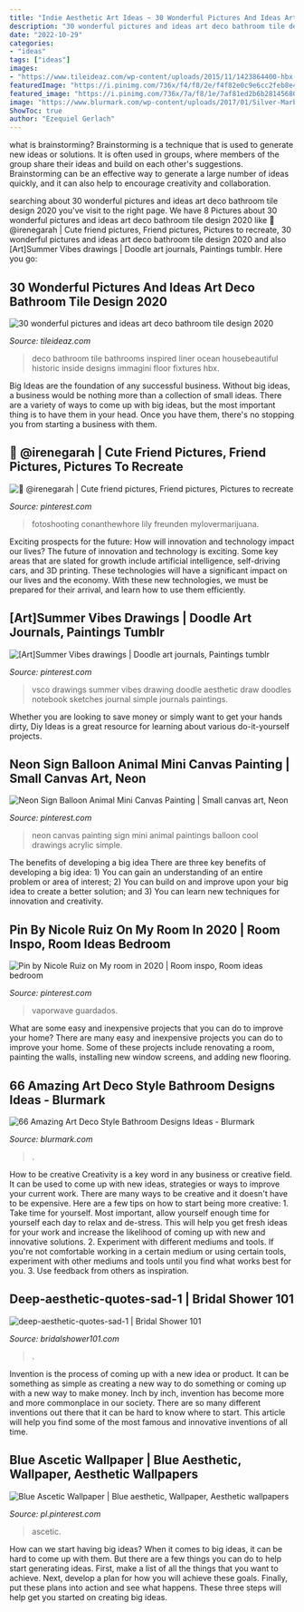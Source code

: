 ```yaml
---
title: "Indie Aesthetic Art Ideas ~ 30 Wonderful Pictures And Ideas Art Deco Bathroom Tile Design 2020"
description: "30 wonderful pictures and ideas art deco bathroom tile design 2020"
date: "2022-10-29"
categories:
- "ideas"
tags: ["ideas"]
images:
- "https://www.tileideaz.com/wp-content/uploads/2015/11/1423864400-hbx-art-deco-bathroom-0315.jpg"
featuredImage: "https://i.pinimg.com/736x/f4/f8/2e/f4f82e0c9e6cc2feb8e47e99c84d6768.jpg"
featured_image: "https://i.pinimg.com/736x/7a/f8/1e/7af81ed2b6b28145680f27d459cbd974.jpg"
image: "https://www.blurmark.com/wp-content/uploads/2017/01/Silver-Marble-and-Vista-Arte-Linear-Mosaic-Art-Deco-Style-Bathroom-Design.jpg"
ShowToc: true
author: "Ezequiel Gerlach"
---
```



what is brainstorming?
Brainstorming is a technique that is used to generate new ideas or solutions. It is often used in groups, where members of the group share their ideas and build on each other's suggestions. Brainstorming can be an effective way to generate a large number of ideas quickly, and it can also help to encourage creativity and collaboration.

	

		
searching about 30 wonderful pictures and ideas art deco bathroom tile design 2020 you've visit to the right page. We have 8 Pictures about 30 wonderful pictures and ideas art deco bathroom tile design 2020 like 🌸 @irenegarah | Cute friend pictures, Friend pictures, Pictures to recreate, 30 wonderful pictures and ideas art deco bathroom tile design 2020 and also [Art]Summer Vibes drawings | Doodle art journals, Paintings tumblr. Here you go:
		
    
## 30 Wonderful Pictures And Ideas Art Deco Bathroom Tile Design 2020

<img loading=lazy src="https://www.tileideaz.com/wp-content/uploads/2015/11/1423864400-hbx-art-deco-bathroom-0315.jpg" onerror="this.onerror=null;this.src='https://tse2.mm.bing.net/th?id=OIP.RFIrub1DIPx4MZN1Id3UDQHaKd&amp;pid=15.1';" alt="30 wonderful pictures and ideas art deco bathroom tile design 2020">

_Source: tileideaz.com_

>deco bathroom tile bathrooms inspired liner ocean housebeautiful historic inside designs immagini floor fixtures hbx. 

	

Big Ideas are the foundation of any successful business. Without big ideas, a business would be nothing more than a collection of small ideas. There are a variety of ways to come up with big ideas, but the most important thing is to have them in your head. Once you have them, there's no stopping you from starting a business with them.

    
## 🌸 @irenegarah | Cute Friend Pictures, Friend Pictures, Pictures To Recreate

<img loading=lazy src="https://i.pinimg.com/736x/ac/34/01/ac3401e26853f586b704c4980664c453.jpg" onerror="this.onerror=null;this.src='https://tse4.mm.bing.net/th?id=OIP.GV9K0fhmLKr3ueWeyRdx8wHaNK&amp;pid=15.1';" alt="🌸 @irenegarah | Cute friend pictures, Friend pictures, Pictures to recreate">

_Source: pinterest.com_

>fotoshooting conanthewhore lily freunden mylovermarijuana. 

	

Exciting prospects for the future: How will innovation and technology impact our lives?
The future of innovation and technology is exciting. Some key areas that are slated for growth include artificial intelligence, self-driving cars, and 3D printing. These technologies will have a significant impact on our lives and the economy. With these new technologies, we must be prepared for their arrival, and learn how to use them efficiently.

    
## [Art]Summer Vibes Drawings | Doodle Art Journals, Paintings Tumblr

<img loading=lazy src="https://i.pinimg.com/736x/42/6b/e3/426be3c4b6c2bb74f3adfd2995b9937d.jpg" onerror="this.onerror=null;this.src='https://tse2.mm.bing.net/th?id=OIP.IOnvInW5Ncctvl5zXdyJ2AAAAA&amp;pid=15.1';" alt="[Art]Summer Vibes drawings | Doodle art journals, Paintings tumblr">

_Source: pinterest.com_

>vsco drawings summer vibes drawing doodle aesthetic draw doodles notebook sketches journal simple journals paintings. 

	

Whether you are looking to save money or simply want to get your hands dirty, Diy Ideas is a great resource for learning about various do-it-yourself projects.

    
## Neon Sign Balloon Animal Mini Canvas Painting | Small Canvas Art, Neon

<img loading=lazy src="https://i.pinimg.com/736x/0d/74/82/0d74822065f3b174f07683a494c21aed.jpg" onerror="this.onerror=null;this.src='https://tse3.mm.bing.net/th?id=OIP.AjID9ArdlsqNXD6A2nbq0gHaJ3&amp;pid=15.1';" alt="Neon Sign Balloon Animal Mini Canvas Painting | Small canvas art, Neon">

_Source: pinterest.com_

>neon canvas painting sign mini animal paintings balloon cool drawings acrylic simple. 

	

The benefits of developing a big idea
There are three key benefits of developing a big idea: 1) You can gain an understanding of an entire problem or area of interest; 2) You can build on and improve upon your big idea to create a better solution; and 3) You can learn new techniques for innovation and creativity.

    
## Pin By Nicole Ruiz On My Room In 2020 | Room Inspo, Room Ideas Bedroom

<img loading=lazy src="https://i.pinimg.com/736x/f4/f8/2e/f4f82e0c9e6cc2feb8e47e99c84d6768.jpg" onerror="this.onerror=null;this.src='https://tse3.mm.bing.net/th?id=OIP.VjH3AIsmUoXiYNTihSeYigHaL-&amp;pid=15.1';" alt="Pin by Nicole Ruiz on My room in 2020 | Room inspo, Room ideas bedroom">

_Source: pinterest.com_

>vaporwave guardados. 

	

What are some easy and inexpensive projects that you can do to improve your home?
There are many easy and inexpensive projects you can do to improve your home. Some of these projects include renovating a room, painting the walls, installing new window screens, and adding new flooring.

    
## 66 Amazing Art Deco Style Bathroom Designs Ideas - Blurmark

<img loading=lazy src="https://www.blurmark.com/wp-content/uploads/2017/01/Silver-Marble-and-Vista-Arte-Linear-Mosaic-Art-Deco-Style-Bathroom-Design.jpg" onerror="this.onerror=null;this.src='https://tse3.mm.bing.net/th?id=OIP.H_MF9VbpcaMxWLfmBggMyQDMEy&amp;pid=15.1';" alt="66 Amazing Art Deco Style Bathroom Designs Ideas - Blurmark">

_Source: blurmark.com_

>. 

	

How to be creative
Creativity is a key word in any business or creative field. It can be used to come up with new ideas, strategies or ways to improve your current work. There are many ways to be creative and it doesn't have to be expensive. Here are a few tips on how to start being more creative: 1. Take time for yourself. Most important, allow yourself enough time for yourself each day to relax and de-stress. This will help you get fresh ideas for your work and increase the likelihood of coming up with new and innovative solutions. 2. Experiment with different mediums and tools. If you're not comfortable working in a certain medium or using certain tools, experiment with other mediums and tools until you find what works best for you. 3. Use feedback from others as inspiration.

    
## Deep-aesthetic-quotes-sad-1 | Bridal Shower 101

<img loading=lazy src="https://bridalshower101.com/wp-content/uploads/2021/04/deep-aesthetic-quotes-sad-1-768x1152.png" onerror="this.onerror=null;this.src='https://tse2.mm.bing.net/th?id=OIP.D7RYNoXncnysdfKR4M50JQHaLH&amp;pid=15.1';" alt="deep-aesthetic-quotes-sad-1 | Bridal Shower 101">

_Source: bridalshower101.com_

>. 

	

Invention is the process of coming up with a new idea or product. It can be something as simple as creating a new way to do something or coming up with a new way to make money. Inch by inch, invention has become more and more commonplace in our society. There are so many different inventions out there that it can be hard to know where to start. This article will help you find some of the most famous and innovative inventions of all time.

    
## Blue Ascetic Wallpaper | Blue Aesthetic, Wallpaper, Aesthetic Wallpapers

<img loading=lazy src="https://i.pinimg.com/736x/7a/f8/1e/7af81ed2b6b28145680f27d459cbd974.jpg" onerror="this.onerror=null;this.src='https://tse4.mm.bing.net/th?id=OIP.UsW2XyR9daStPOnSNTY2fQHaNJ&amp;pid=15.1';" alt="Blue Ascetic Wallpaper | Blue aesthetic, Wallpaper, Aesthetic wallpapers">

_Source: pl.pinterest.com_

>ascetic. 

	

How can we start having big ideas?
When it comes to big ideas, it can be hard to come up with them. But there are a few things you can do to help start generating ideas. First, make a list of all the things that you want to achieve. Next, develop a plan for how you will achieve these goals. Finally, put these plans into action and see what happens. These three steps will help get you started on creating big ideas.

